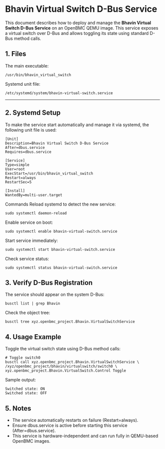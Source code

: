 # Bhavin Virtual Switch D-Bus Service

This document describes how to deploy and manage the **Bhavin Virtual Switch D-Bus Service** on an OpenBMC QEMU image. This service exposes a virtual switch over D-Bus and allows toggling its state using standard D-Bus method calls.

## 1. Files

The main executable:
```
/usr/bin/bhavin_virtual_switch
```
Systemd unit file:
```
/etc/systemd/system/bhavin-virtual-switch.service
```

---

## 2. Systemd Setup

To make the service start automatically and manage it via systemd, the following unit file is used:

```
[Unit]
Description=Bhavin Virtual Switch D-Bus Service
After=dbus.service
Requires=dbus.service

[Service]
Type=simple
User=root
ExecStart=/usr/bin/bhavin_virtual_switch
Restart=always
RestartSec=5

[Install]
WantedBy=multi-user.target
```
Commands
Reload systemd to detect the new service:
```
sudo systemctl daemon-reload
```
Enable service on boot:
```
sudo systemctl enable bhavin-virtual-switch.service
```
Start service immediately:
```
sudo systemctl start bhavin-virtual-switch.service
```
Check service status:
```
sudo systemctl status bhavin-virtual-switch.service
```
## 3. Verify D-Bus Registration
The service should appear on the system D-Bus:
```
busctl list | grep Bhavin
```
Check the object tree:
```
busctl tree xyz.openbmc_project.Bhavin.VirtualSwitchService
```
## 4. Usage Example
Toggle the virtual switch state using D-Bus method calls:
```
# Toggle switch0
busctl call xyz.openbmc_project.Bhavin.VirtualSwitchService \
/xyz/openbmc_project/bhavin/virtualswitch/switch0 \
xyz.openbmc_project.Bhavin.VirtualSwitch.Control Toggle
```
Sample output:
```
Switched state: ON
Switched state: OFF
```
## 5. Notes
- The service automatically restarts on failure (Restart=always).
- Ensure dbus.service is active before starting this service (After=dbus.service).
- This service is hardware-independent and can run fully in QEMU-based OpenBMC images.
